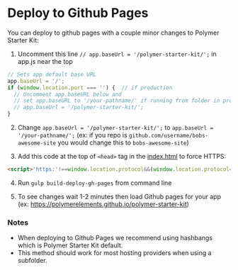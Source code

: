# Deploy to Github Pages

You can deploy to github pages with a couple minor changes to Polymer Starter Kit:

1. Uncomment this line  `// app.baseUrl = '/polymer-starter-kit/';` in app.js near the top

  ```JavaScript
  // Sets app default base URL
  app.baseUrl = '/';
  if (window.location.port === '') {  // if production
    // Uncomment app.baseURL below and
    // set app.baseURL to '/your-pathname/' if running from folder in production
    // app.baseUrl = '/polymer-starter-kit/';
  }
  ```

2. Change `app.baseUrl = '/polymer-starter-kit/';`  to `app.baseUrl = '/your-pathname/';` (ex: if you repo is `github.com/username/bobs-awesome-site` you would change this to `bobs-awesome-site`)

3. Add this code at the top of `<head>` tag in the [index.html](../app/index.html) to force HTTPS:

  ```html
  <script>'https:'!==window.location.protocol&&(window.location.protocol='https')</script>
  ```

4. Run `gulp build-deploy-gh-pages` from command line

5. To see changes wait 1-2 minutes then load Github pages for your app (ex: https://polymerelements.github.io/polymer-starter-kit)

### Notes

* When deploying to Github Pages we recommend using hashbangs which is Polymer Starter Kit default.
* This method should work for most hosting providers when using a subfolder.
